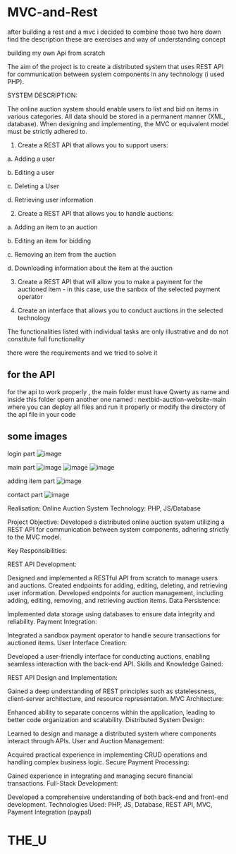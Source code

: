 # MVC-and-Rest

after building a rest and a mvc i decided to combine those two here down find the description 
these are exercises and way of understanding concept 

building my own Api from scratch 

The aim of the project is to create a distributed system that uses REST API for communication between system components in any technology (i used PHP). 

SYSTEM DESCRIPTION: 

The online auction system should enable users to list and bid on items in various categories. All data should be stored in a permanent manner (XML, database). When designing and implementing, the MVC or equivalent model must be strictly adhered to. 

 

1. Create a REST API that allows you to support users: 

a. Adding a user 

b. Editing a user 

c. Deleting a User 

d. Retrieving user information 

2. Create a REST API that allows you to handle auctions: 

a. Adding an item to an auction 

b. Editing an item for bidding 

c. Removing an item from the auction 

d. Downloading information about the item at the auction 

3. Create a REST API that will allow you to make a payment for the auctioned item - in this case, use the sanbox of the selected payment operator 

4. Create an interface that allows you to conduct auctions in the selected technology 

 

The functionalities listed with individual tasks are only illustrative and do not constitute full functionality


there were the requirements and we tried to solve it


## for the API 

for the api to work properly , the main folder must have Qwerty as name and inside this folder opern another one named : nextbid-auction-website-main where you can deploy all files and run it properly or modify the directory of the api file in your code 


## some images 
login part
![image](https://github.com/Uzziahlukeka/MVC-and-Rest-try/assets/102746022/246920bc-d1e3-49ea-8fe6-03ae7b4ef5ea)

main part 
![image](https://github.com/Uzziahlukeka/MVC-and-Rest-try/assets/102746022/85791c00-b9c5-4748-87f5-9aef95e78302)
![image](https://github.com/Uzziahlukeka/MVC-and-Rest-try/assets/102746022/389e909a-8a24-4154-8535-004fc71f06ab)
![image](https://github.com/Uzziahlukeka/MVC-and-Rest-try/assets/102746022/08f26908-a957-408e-bc13-d54cee7dbf62)

adding item part 
![image](https://github.com/Uzziahlukeka/MVC-and-Rest-try/assets/102746022/eb609ad0-2ca7-418c-842b-a4bd5ce74f58)

contact part
![image](https://github.com/Uzziahlukeka/MVC-and-Rest-try/assets/102746022/6876526c-4b9d-4d2e-b2ec-5c522fa00fa4)

Realisation: 
Online Auction System
Technology: PHP, JS/Database

Project Objective:
Developed a distributed online auction system utilizing a REST API for communication between system components, adhering strictly to the MVC model.

Key Responsibilities:

REST API Development:

Designed and implemented a RESTful API from scratch to manage users and auctions.
Created endpoints for adding, editing, deleting, and retrieving user information.
Developed endpoints for auction management, including adding, editing, removing, and retrieving auction items.
Data Persistence:

Implemented data storage using databases to ensure data integrity and reliability.
Payment Integration:

Integrated a sandbox payment operator to handle secure transactions for auctioned items.
User Interface Creation:

Developed a user-friendly interface for conducting auctions, enabling seamless interaction with the back-end API.
Skills and Knowledge Gained:

REST API Design and Implementation:

Gained a deep understanding of REST principles such as statelessness, client-server architecture, and resource representation.
MVC Architecture:

Enhanced ability to separate concerns within the application, leading to better code organization and scalability.
Distributed System Design:

Learned to design and manage a distributed system where components interact through APIs.
User and Auction Management:

Acquired practical experience in implementing CRUD operations and handling complex business logic.
Secure Payment Processing:

Gained experience in integrating and managing secure financial transactions.
Full-Stack Development:

Developed a comprehensive understanding of both back-end and front-end development.
Technologies Used:
PHP, JS, Database, REST API, MVC, Payment Integration (paypal)










# THE_U
